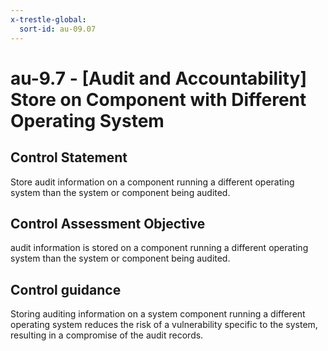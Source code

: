 ```yaml
---
x-trestle-global:
  sort-id: au-09.07
---
```


# au-9.7 - \[Audit and Accountability\] Store on Component with Different Operating System

## Control Statement

Store audit information on a component running a different operating system than the system or component being audited.

## Control Assessment Objective

audit information is stored on a component running a different operating system than the system or component being audited.

## Control guidance

Storing auditing information on a system component running a different operating system reduces the risk of a vulnerability specific to the system, resulting in a compromise of the audit records.
